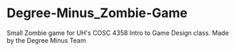 # Degree-Minus_Zombie-Game
Small Zombie game for UH's COSC 4358 Intro to Game Design class. Made by the Degree Minus Team 
